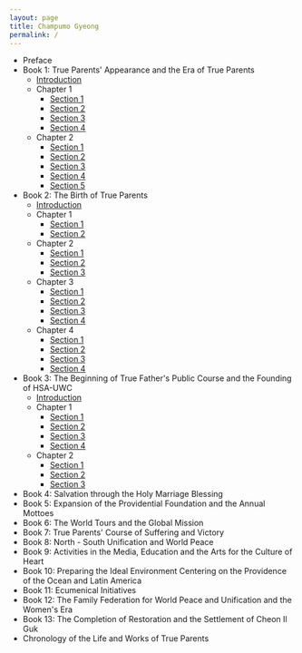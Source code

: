 ```yaml
---
layout: page
title: Champumo Gyeong
permalink: /
---
```

* Preface
* Book 1: True Parents' Appearance and the Era of True Parents
    * [Introduction](/book1/introduction/index.md)
    * Chapter 1
        * [Section 1](/book1/chapter1/section1/index.md)
        * [Section 2](/book1/chapter1/section2/index.md)
        * [Section 3](/book1/chapter1/section3/index.md)
        * [Section 4](/book1/chapter1/section4/index.md)
    * Chapter 2
        * [Section 1](/book1/chapter2/section1/index.md)
        * [Section 2](/book1/chapter2/section2/index.md)
        * [Section 3](/book1/chapter2/section3/index.md)
        * [Section 4](/book1/chapter2/section4/index.md)
        * [Section 5](/book1/chapter2/section5/index.md)
* Book 2: The Birth of True Parents
    * [Introduction](/book2/introduction/index.md)
    * Chapter 1
        * [Section 1](/book2/chapter1/section1/index.md)
        * [Section 2](/book2/chapter1/section2/index.md)
    * Chapter 2
        * [Section 1](/book2/chapter2/section1/index.md)
        * [Section 2](/book2/chapter2/section2/index.md)
        * [Section 3](/book2/chapter2/section3/index.md)
    * Chapter 3
        * [Section 1](/book2/chapter3/section1/index.md)
        * [Section 2](/book2/chapter3/section2/index.md)
        * [Section 3](/book2/chapter3/section3/index.md)
        * [Section 4](/book2/chapter3/section4/index.md)
    * Chapter 4
        * [Section 1](/book2/chapter4/section1/index.md)
        * [Section 2](/book2/chapter4/section2/index.md)
        * [Section 3](/book2/chapter4/section3/index.md)
        * [Section 4](/book2/chapter4/section4/index.md)
* Book 3: The Beginning of True Father's Public Course and the Founding of HSA-UWC
    * [Introduction](/book3/introduction/index.md)
    * Chapter 1
        * [Section 1](/book3/chapter1/section1/index.md)
        * [Section 2](/book3/chapter1/section2/index.md)
        * [Section 3](/book3/chapter1/section3/index.md)
        * [Section 4](/book3/chapter1/section4/index.md)
    * Chapter 2
        * [Section 1](/book3/chapter2/section1/index.md)
        * [Section 2](/book3/chapter2/section2/index.md)
        * [Section 3](/book3/chapter2/section3/index.md)
* Book 4: Salvation through the Holy Marriage Blessing
* Book 5: Expansion of the Providential Foundation and the Annual Mottoes
* Book 6: The World Tours and the Global Mission
* Book 7: True Parents' Course of Suffering and Victory
* Book 8: North - South Unification and World Peace
* Book 9: Activities in the Media, Education and the Arts for the Culture of Heart
* Book 10: Preparing the Ideal Environment Centering on the Providence of the Ocean and Latin America
* Book 11: Ecumenical Initiatives
* Book 12: The Family Federation for World Peace and Unification and the Women's Era
* Book 13: The Completion of Restoration and the Settlement of Cheon Il Guk
* Chronology of the Life and Works of True Parents